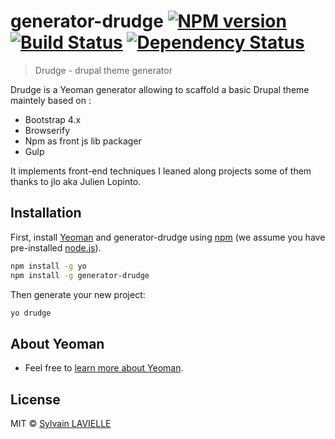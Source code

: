 # generator-drudge [![NPM version][npm-image]][npm-url] [![Build Status][travis-image]][travis-url] [![Dependency Status][daviddm-image]][daviddm-url]
> Drudge -  drupal theme generator

Drudge is a Yeoman generator allowing to scaffold a basic Drupal theme maintely based on : 

- Bootstrap 4.x
- Browserify
- Npm as front js lib packager
- Gulp

It implements front-end techniques I leaned along projects some of them thanks to jlo aka Julien Lopinto.


## Installation

First, install [Yeoman](http://yeoman.io) and generator-drudge using [npm](https://www.npmjs.com/) (we assume you have pre-installed [node.js](https://nodejs.org/)).

```bash
npm install -g yo
npm install -g generator-drudge
```

Then generate your new project:

```bash
yo drudge
```

## About Yeoman

 * Feel free to [learn more about Yeoman](http://yeoman.io/).

## License

MIT © [Sylvain LAVIELLE]()


[npm-image]: https://badge.fury.io/js/generator-drudge.svg
[npm-url]: https://npmjs.org/package/generator-drudge
[travis-image]: https://travis-ci.org/slavielle/generator-drudge.svg?branch=master
[travis-url]: https://travis-ci.org/slavielle/generator-drudge
[daviddm-image]: https://david-dm.org/slavielle/generator-drudge.svg?theme=shields.io
[daviddm-url]: https://david-dm.org/slavielle/generator-drudge
